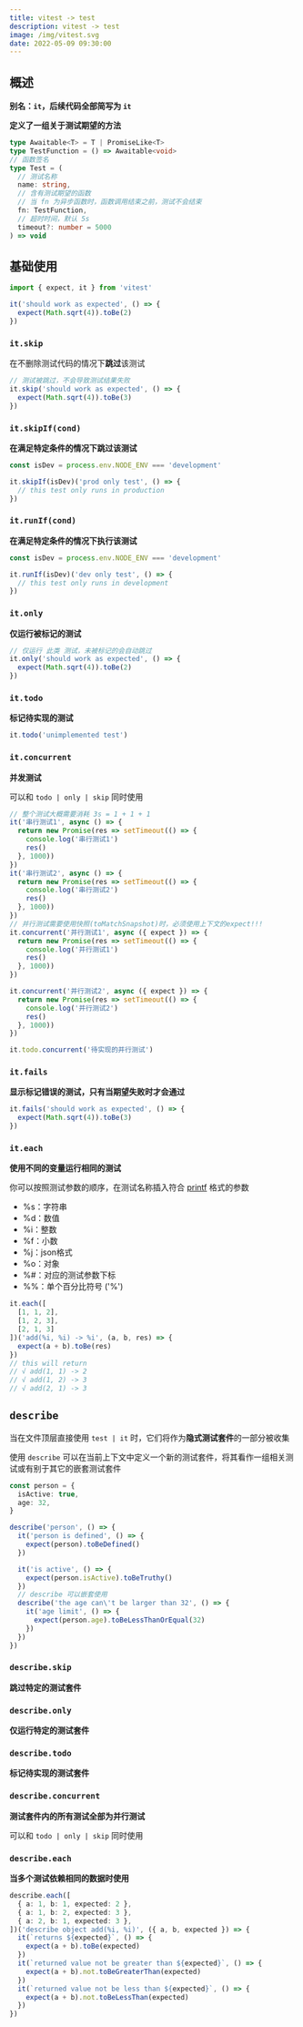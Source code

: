 ```yaml
---
title: vitest -> test
description: vitest -> test
image: /img/vitest.svg
date: 2022-05-09 09:30:00
---
```



## 概述

**别名：`it`，后续代码全部简写为 `it`**

**定义了一组关于测试期望的方法**

```ts
type Awaitable<T> = T | PromiseLike<T>
type TestFunction = () => Awaitable<void>
// 函数签名
type Test = (
  // 测试名称
  name: string,
  // 含有测试期望的函数
  // 当 fn 为异步函数时，函数调用结束之前，测试不会结束
  fn: TestFunction,
  // 超时时间，默认 5s
  timeout?: number = 5000
) => void
```

## 基础使用

```ts
import { expect, it } from 'vitest'

it('should work as expected', () => {
  expect(Math.sqrt(4)).toBe(2)
})
```

### `it.skip`

在不删除测试代码的情况下**跳过**该测试

```ts
// 测试被跳过，不会导致测试结果失败
it.skip('should work as expected', () => {
  expect(Math.sqrt(4)).toBe(3)
})
```

### `it.skipIf(cond)`

**在满足特定条件的情况下跳过该测试**

```ts
const isDev = process.env.NODE_ENV === 'development'

it.skipIf(isDev)('prod only test', () => {
  // this test only runs in production
})
```

### `it.runIf(cond)`

**在满足特定条件的情况下执行该测试**

```ts
const isDev = process.env.NODE_ENV === 'development'

it.runIf(isDev)('dev only test', () => {
  // this test only runs in development
})
```

### `it.only`

**仅运行被标记的测试**

```ts
// 仅运行 此类 测试，未被标记的会自动跳过
it.only('should work as expected', () => {
  expect(Math.sqrt(4)).toBe(2)
})
```

### `it.todo`

**标记待实现的测试**

```ts
it.todo('unimplemented test')
```

### `it.concurrent`

**并发测试**

可以和 `todo | only | skip` 同时使用

```ts
// 整个测试大概需要消耗 3s = 1 + 1 + 1
it('串行测试1', async () => {
  return new Promise(res => setTimeout(() => {
    console.log('串行测试1')
    res()
  }, 1000))
})
it('串行测试2', async () => {
  return new Promise(res => setTimeout(() => {
    console.log('串行测试2')
    res()
  }, 1000))
})
// 并行测试需要使用快照(toMatchSnapshot)时，必须使用上下文的expect!!!
it.concurrent('并行测试1', async ({ expect }) => {
  return new Promise(res => setTimeout(() => {
    console.log('并行测试1')
    res()
  }, 1000))
})

it.concurrent('并行测试2', async ({ expect }) => {
  return new Promise(res => setTimeout(() => {
    console.log('并行测试2')
    res()
  }, 1000))
})

it.todo.concurrent('待实现的并行测试')
```


### `it.fails`

**显示标记错误的测试，只有当期望失败时才会通过**

```ts
it.fails('should work as expected', () => {
  expect(Math.sqrt(4)).toBe(3)
})
```

### `it.each`

**使用不同的变量运行相同的测试**

你可以按照测试参数的顺序，在测试名称插入符合 [printf](https://nodejs.org/api/util.html#util_util_format_format_args) 格式的参数
- %s：字符串
- %d：数值
- %i：整数
- %f：小数
- %j：json格式
- %o：对象
- %#：对应的测试参数下标
- %%：单个百分比符号 ('%')

```ts
it.each([
  [1, 1, 2],
  [1, 2, 3],
  [2, 1, 3]
])('add(%i, %i) -> %i', (a, b, res) => {
  expect(a + b).toBe(res)
})
// this will return
// √ add(1, 1) -> 2
// √ add(1, 2) -> 3
// √ add(2, 1) -> 3
```

## `describe`

当在文件顶层直接使用 `test | it` 时，它们将作为**隐式测试套件**的一部分被收集

使用 `describe` 可以在当前上下文中定义一个新的测试套件，将其看作一组相关测试或有别于其它的嵌套测试套件

```ts
const person = {
  isActive: true,
  age: 32,
}

describe('person', () => {
  it('person is defined', () => {
    expect(person).toBeDefined()
  })

  it('is active', () => {
    expect(person.isActive).toBeTruthy()
  })
  // describe 可以嵌套使用
  describe('the age can\'t be larger than 32', () => {
    it('age limit', () => {
      expect(person.age).toBeLessThanOrEqual(32)
    })
  })
})
```

### `describe.skip`

**跳过特定的测试套件**

### `describe.only`

**仅运行特定的测试套件**

### `describe.todo`

**标记待实现的测试套件**

### `describe.concurrent`

**测试套件内的所有测试全部为并行测试**

可以和 `todo | only | skip` 同时使用

### `describe.each`

**当多个测试依赖相同的数据时使用**

```ts
describe.each([
  { a: 1, b: 1, expected: 2 },
  { a: 1, b: 2, expected: 3 },
  { a: 2, b: 1, expected: 3 },
])('describe object add(%i, %i)', ({ a, b, expected }) => {
  it(`returns ${expected}`, () => {
    expect(a + b).toBe(expected)
  })
  it(`returned value not be greater than ${expected}`, () => {
    expect(a + b).not.toBeGreaterThan(expected)
  })
  it(`returned value not be less than ${expected}`, () => {
    expect(a + b).not.toBeLessThan(expected)
  })
})
```